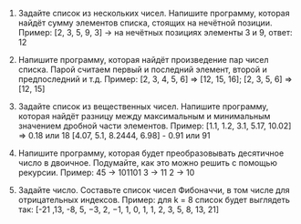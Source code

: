 1. Задайте список из нескольких чисел. Напишите программу, которая найдёт сумму элементов списка, стоящих на нечётной позиции.
Пример:
[2, 3, 5, 9, 3] -> на нечётных позициях элементы 3 и 9, ответ: 12

2. Напишите программу, которая найдёт произведение пар чисел списка. Парой считаем первый и последний элемент, второй и предпоследний и т.д.
Пример:
[2, 3, 4, 5, 6] => [12, 15, 16];
[2, 3, 5, 6] => [12, 15]

3. Задайте список из вещественных чисел. Напишите программу, которая найдёт разницу между максимальным и минимальным значением дробной части элементов.
Пример:
[1.1, 1.2, 3.1, 5.17, 10.02] => 0.18 или 18
[4.07, 5.1, 8.2444, 6.98] - 0.91 или 91

4. Напишите программу, которая будет преобразовывать десятичное число в двоичное. Подумайте, как это можно решить с помощью рекурсии.
Пример:
45 -> 101101
3 -> 11
2 -> 10

5. Задайте число. Составьте список чисел Фибоначчи, в том числе для отрицательных индексов.
Пример:
для k = 8 список будет выглядеть так: [-21 ,13, -8, 5, −3, 2, −1, 1, 0, 1, 1, 2, 3, 5, 8, 13, 21]